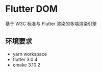 # Flutter DOM

基于 W3C 标准与 Flutter 渲染的多端渲染引擎

## 环境要求

- yarn workspace
- flutter 3.0.4
- cmake 3.10.2
